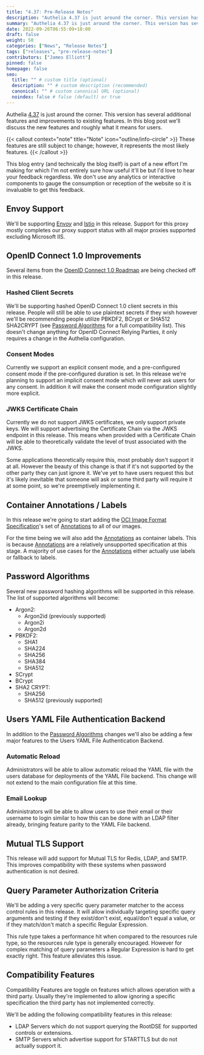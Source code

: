 ```yaml
---
title: "4.37: Pre-Release Notes"
description: "Authelia 4.37 is just around the corner. This version has several additional features and improvements to existing features. In this blog post we'll discuss the new features and roughly what it means for users."
summary: "Authelia 4.37 is just around the corner. This version has several additional features and improvements to existing features. In this blog post we'll discuss the new features and roughly what it means for users."
date: 2022-09-26T06:55:09+10:00
draft: false
weight: 50
categories: ["News", "Release Notes"]
tags: ["releases", "pre-release-notes"]
contributors: ["James Elliott"]
pinned: false
homepage: false
seo:
  title: "" # custom title (optional)
  description: "" # custom description (recommended)
  canonical: "" # custom canonical URL (optional)
  noindex: false # false (default) or true
---
```


Authelia [4.37](https://github.com/authelia/authelia/milestone/16) is just around the corner. This version has several
additional features and improvements to existing features. In this blog post we'll discuss the new features and roughly
what it means for users.

{{< callout context="note" title="Note" icon="outline/info-circle" >}}
These features are still subject to change; however, it represents the most likely features.
{{< /callout >}}

This blog entry (and technically the blog itself) is part of a new effort I'm making for which I'm not entirely sure how
useful it'll be but I'd love to hear your feedback regardless. We don't use any analytics or interactive components to
gauge the consumption or reception of the website so it is invaluable to get this feedback.

## Envoy Support

We'll be supporting [Envoy] and [Istio] in this release. Support for this proxy mostly completes our proxy support status
with all major proxies supported excluding Microsoft IIS.

[Envoy]: https://www.envoyproxy.io/
[Istio]: https://istio.io/

## OpenID Connect 1.0 Improvements

Several items from the [OpenID Connect 1.0 Roadmap](../../roadmap/active/openid-connect.md) are being checked off in this
release.

### Hashed Client Secrets

We'll be supporting hashed OpenID Connect 1.0 client secrets in this release. People will still be able to use plaintext
secrets if they wish however we'll be recommending people utilize PBKDF2, BCrypt or SHA512 SHA2CRYPT (see
[Password Algorithms](#password-algorithms) for a full compatibility list). This doesn't change anything for OpenID
Connect Relying Parties, it only requires a change in the Authelia configuration.

### Consent Modes

Currently we support an explicit consent mode, and a pre-configured consent mode if the pre-configured duration is set.
In this release we're planning to support an implicit consent mode which will never ask users for any consent. In
addition it will make the consent mode configuration slightly more explicit.

### JWKS Certificate Chain

Currently we do not support JWKS certificates, we only support private keys. We will support advertising the Certificate
Chain via the JWKS endpoint in this release. This means when provided with a Certificate Chain will be able to
theoretically validate the level of trust associated with the JWKS.

Some applications theoretically require this, most probably don't support it at all. However the beauty of this change
is that if it's not supported by the other party they can just ignore it. We've yet to have users request this but it's
likely inevitable that someone will ask or some third party will require it at some point, so we're preemptively
implementing it.

## Container Annotations / Labels

In this release we're going to start adding the [OCI Image Format Specification]'s set of [Annotations] to all of our
images.

For the time being we will also add the [Annotations] as container labels. This is because [Annotations] are a
relatively unsupported specification at this stage. A majority of use cases for the [Annotations] either actually use
labels or fallback to labels.

[OCI Image Format Specification]: https://github.com/opencontainers/image-spec
[Annotations]: https://github.com/opencontainers/image-spec/blob/main/annotations.md

## Password Algorithms

Several new password hashing algorithms will be supported in this release. The list of supported algorithms will become:

* Argon2:
  * Argon2id (previously supported)
  * Argon2i
  * Argon2d
* PBKDF2:
  * SHA1
  * SHA224
  * SHA256
  * SHA384
  * SHA512
* SCrypt
* BCrypt
* SHA2 CRYPT:
  * SHA256
  * SHA512 (previously supported)

## Users YAML File Authentication Backend

In addition to the [Password Algorithms](#password-algorithms) changes we'll also be adding a few major features to the
Users YAML File Authentication Backend.

### Automatic Reload

Administrators will be able to allow automatic reload the YAML file with the users database for deployments of the YAML
File backend. This change will not extend to the main configuration file at this time.

### Email Lookup

Administrators will be able to allow users to use their email or their username to login similar to how this can be done
with an LDAP filter already, bringing feature parity to the YAML File backend.

## Mutual TLS Support

This release will add support for Mutual TLS for Redis, LDAP, and SMTP. This improves compatibility with these systems
when password authentication is not desired.

## Query Parameter Authorization Criteria

We'll be adding a very specific query parameter matcher to the access control rules in this release. It will allow
individually targeting specific query arguments and testing if they exist/don't exist, equal/don't equal a value, or if
they match/don't match a specific Regular Expression.

This rule type takes a performance hit when compared to the resources rule type, so the resources rule type is generally
encouraged. However for complex matching of query parameters a Regular Expression is hard to get exactly right. This
feature alleviates this issue.

## Compatibility Features

Compatibility Features are toggle on features which allows operation with a third party. Usually they're implemented to
allow ignoring a specific specification the third party has not implemented correctly.

We'll be adding the following compatibility features in this release:

* LDAP Servers which do not support querying the RootDSE for supported controls or extensions.
* SMTP Servers which advertise support for STARTTLS but do not actually support it.
